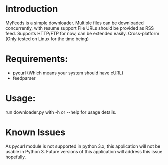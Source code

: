# Introduction
MyFeeds is a simple downloader. Multiple files can be downloaded concurrently, with resume support
File URLs should be provided as RSS feed.
Supports HTTP/FTP for now, can be extended easily.
Cross-platform (Only tested on Linux for the time being)

# Requirements:
* pycurl (Which means your system should have cURL)
* feedparser

# Usage:
run downloader.py with -h or --help for usage details.

# Known Issues
As pycurl module is not supported in python 3.x, this application will not be usable in Python 3.
Future versions of this application will address this issue hopefully.